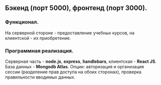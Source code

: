 ## Бэкенд (порт 5000), фронтенд (порт 3000). 
###  Функционал.
На серверной стороне - предоставление учебных курсов, на клиентской - их приобретение.
### Программная реализация. 
Серверная часть - __node.js__, __express__, __handlebars__, клиентская - __React JS__. База данных - __Mongodb Atlas__.
Опции: авторизация и организация сессии (разделение прав доступа на обоих сторонах), проверка правильности вводимых данных.
